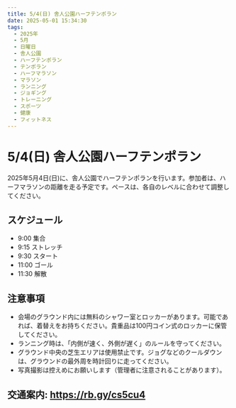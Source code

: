 ```yaml
---
title: 5/4(日) 舎人公園ハーフテンポラン
date: 2025-05-01 15:34:30
tags:
  - 2025年
  - 5月
  - 日曜日
  - 舎人公園
  - ハーフテンポラン
  - テンポラン
  - ハーフマラソン
  - マラソン
  - ランニング
  - ジョギング
  - トレーニング
  - スポーツ
  - 健康
  - フィットネス
---
```


# 5/4(日) 舎人公園ハーフテンポラン
2025年5月4日(日)に、舎人公園でハーフテンポランを行います。参加者は、ハーフマラソンの距離を走る予定です。ペースは、各自のレベルに合わせて調整してください。

## スケジュール
- 9:00 集合
- 9:15 ストレッチ
- 9:30 スタート
- 11:00 ゴール
- 11:30 解散

## 注意事項
- 会場のグラウンド内には無料のシャワー室とロッカーがあります。可能であれば、着替えをお持ちください。貴重品は100円コイン式のロッカーに保管してください。
- ランニング時は、「内側が速く、外側が遅く」のルールを守ってください。
- グラウンド中央の芝生エリアは使用禁止です。ジョグなどのクールダウンは、グラウンドの最外周を時計回りに走ってください。
- 写真撮影は控えめにお願いします（管理者に注意されることがあります）。

## 交通案内: https://rb.gy/cs5cu4
